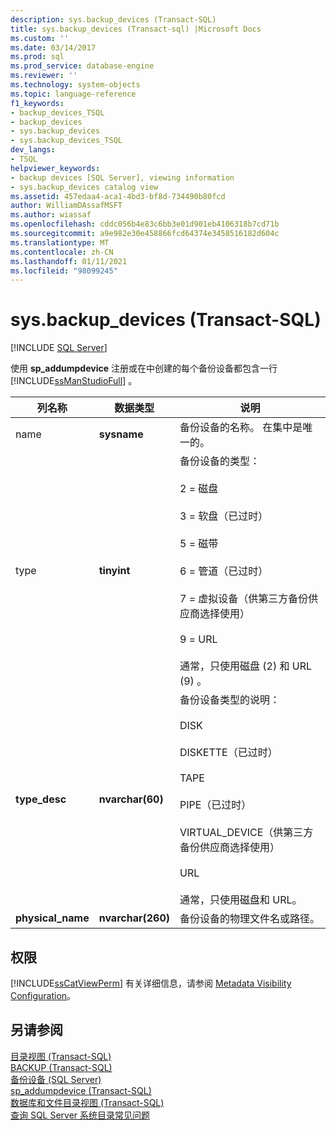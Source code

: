 ```yaml
---
description: sys.backup_devices (Transact-SQL)
title: sys.backup_devices (Transact-sql) |Microsoft Docs
ms.custom: ''
ms.date: 03/14/2017
ms.prod: sql
ms.prod_service: database-engine
ms.reviewer: ''
ms.technology: system-objects
ms.topic: language-reference
f1_keywords:
- backup_devices_TSQL
- backup_devices
- sys.backup_devices
- sys.backup_devices_TSQL
dev_langs:
- TSQL
helpviewer_keywords:
- backup devices [SQL Server], viewing information
- sys.backup_devices catalog view
ms.assetid: 457edaa4-aca1-4bd3-bf8d-734490b80fcd
author: WilliamDAssafMSFT
ms.author: wiassaf
ms.openlocfilehash: cddc056b4e83c6bb3e01d901eb4106318b7cd71b
ms.sourcegitcommit: a9e982e30e458866fcd64374e3458516182d604c
ms.translationtype: MT
ms.contentlocale: zh-CN
ms.lasthandoff: 01/11/2021
ms.locfileid: "98099245"
---
```

# <a name="sysbackup_devices-transact-sql"></a>sys.backup_devices (Transact-SQL)
[!INCLUDE [SQL Server](../../includes/applies-to-version/sqlserver.md)]

  使用 **sp_addumpdevice** 注册或在中创建的每个备份设备都包含一行 [!INCLUDE[ssManStudioFull](../../includes/ssmanstudiofull-md.md)] 。  
  
|列名称|数据类型|说明|  
|-----------------|---------------|-----------------|  
|name|**sysname**|备份设备的名称。 在集中是唯一的。|  
|type|**tinyint**|备份设备的类型：<br /><br /> 2 = 磁盘<br /><br /> 3 = 软盘（已过时）<br /><br /> 5 = 磁带<br /><br /> 6 = 管道（已过时）<br /><br /> 7 = 虚拟设备（供第三方备份供应商选择使用）<br /><br /> 9 = URL<br /><br />通常，只使用磁盘 (2) 和 URL (9) 。|  
|**type_desc**|**nvarchar(60)**|备份设备类型的说明：<br /><br /> DISK<br /><br /> DISKETTE（已过时）<br /><br /> TAPE<br /><br /> PIPE（已过时）<br /><br /> VIRTUAL_DEVICE（供第三方备份供应商选择使用）<br /><br /> URL <br /><br /> 通常，只使用磁盘和 URL。|  
|**physical_name**|**nvarchar(260)**|备份设备的物理文件名或路径。|  
  
## <a name="permissions"></a>权限  
 [!INCLUDE[ssCatViewPerm](../../includes/sscatviewperm-md.md)] 有关详细信息，请参阅 [Metadata Visibility Configuration](../../relational-databases/security/metadata-visibility-configuration.md)。  
  
## <a name="see-also"></a>另请参阅  
 [目录视图 (Transact-SQL)](../../relational-databases/system-catalog-views/catalog-views-transact-sql.md)   
 [BACKUP (Transact-SQL)](../../t-sql/statements/backup-transact-sql.md)   
 [备份设备 (SQL Server)](../../relational-databases/backup-restore/backup-devices-sql-server.md)   
 [sp_addumpdevice (Transact-SQL)](../../relational-databases/system-stored-procedures/sp-addumpdevice-transact-sql.md)   
 [数据库和文件目录视图 (Transact-SQL)](../../relational-databases/system-catalog-views/databases-and-files-catalog-views-transact-sql.md)   
 [查询 SQL Server 系统目录常见问题](../../relational-databases/system-catalog-views/querying-the-sql-server-system-catalog-faq.md)  
  
  
